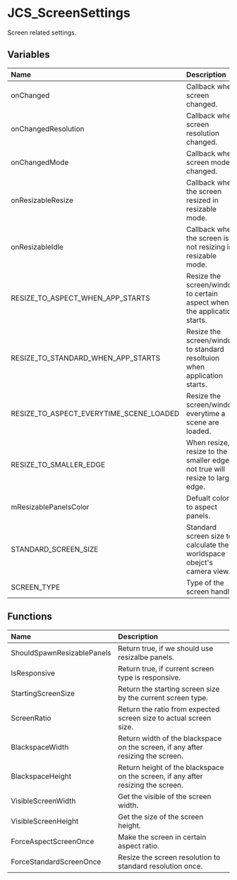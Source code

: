 # JCS_ScreenSettings

Screen related settings.

## Variables

| Name                                    | Description                                                                      |
|:----------------------------------------|:---------------------------------------------------------------------------------|
| onChanged                               | Callback when screen changed.                                                    |
| onChangedResolution                     | Callback when screen resolution changed.                                         |
| onChangedMode                           | Callback when screen mode changed.                                               |
| onResizableResize                       | Callback when the screen resized in resizable mode.                              |
| onResizableIdle                         | Callback when the screen is not resizing in resizable mode.                      |
| RESIZE_TO_ASPECT_WHEN_APP_STARTS        | Resize the screen/window to certain aspect when the application starts.          |
| RESIZE_TO_STANDARD_WHEN_APP_STARTS      | Resize the screen/window to standard resoltuion when application starts.         |
| RESIZE_TO_ASPECT_EVERYTIME_SCENE_LOADED | Resize the screen/window everytime a scene are loaded.                           |
| RESIZE_TO_SMALLER_EDGE                  | When resize, resize to the smaller edge, if not true will resize to larger edge. |
| mResizablePanelsColor                   | Defualt color to aspect panels.                                                  |
| STANDARD_SCREEN_SIZE                    | Standard screen size to calculate the worldspace obejct's camera view.           |
| SCREEN_TYPE                             | Type of the screen handle.                                                       |

## Functions

| Name                       | Description                                                                      |
|:---------------------------|:---------------------------------------------------------------------------------|
| ShouldSpawnResizablePanels | Return true, if we should use resizalbe panels.                                  |
| IsResponsive               | Return true, if current screen type is responsive.                               |
| StartingScreenSize         | Return the starting screen size by the current screen type.                      |
| ScreenRatio                | Return the ratio from expected screen size to actual screen size.                |
| BlackspaceWidth            | Return width of the blackspace on the screen, if any after resizing the screen.  |
| BlackspaceHeight           | Return height of the blackspace on the screen, if any after resizing the screen. |
| VisibleScreenWidth         | Get the visible of the screen width.                                             |
| VisibleScreenHeight        | Get the size of the screen height.                                               |
| ForceAspectScreenOnce      | Make the screen in certain aspect ratio.                                         |
| ForceStandardScreenOnce    | Resize the screen resolution to standard resolution once.                        |
